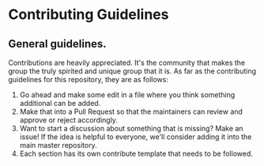 # Contributing Guidelines

## General guidelines.

Contributions are heavily appreciated. It's the community that makes the group the truly spirited and unique group that it is. As far as the contributing guidelines for this repository, they are as follows:

1. Go ahead and make some edit in a file where you think something additional can be added.
2. Make that into a Pull Request so that the maintainers can review and approve or reject accordingly.
3. Want to start a discussion about something that is missing? Make an issue! If the idea is helpful to everyone, we'll consider adding it into the main master repository.
4. Each section has its own contribute template that needs to be followed.
